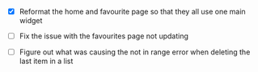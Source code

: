 - [x] Reformat the home and favourite page so that they all use one main widget
- [ ] Fix the issue with the favourites page not updating

- [ ] Figure out what was causing the not in range error when deleting the last item in a list
